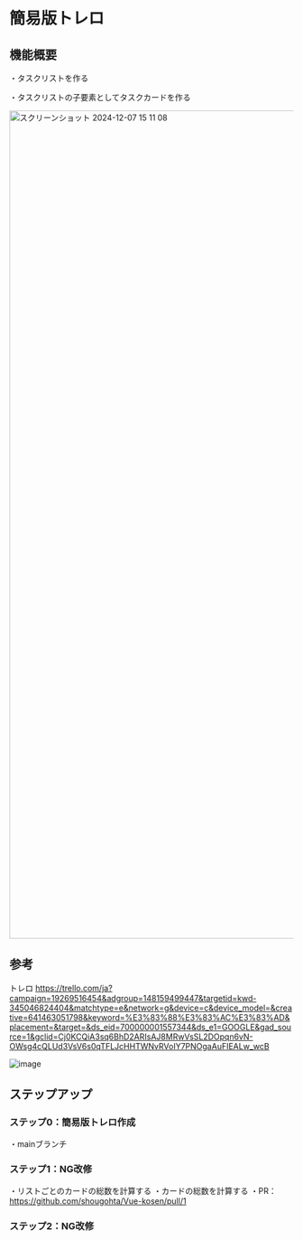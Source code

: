 # 簡易版トレロ

## 機能概要

・タスクリストを作る

・タスクリストの子要素としてタスクカードを作る

<img width="1466" alt="スクリーンショット 2024-12-07 15 11 08" src="https://github.com/user-attachments/assets/4b0c2e0c-2fec-4604-91a5-0bc4c09a8ad5">


## 参考
トレロ
https://trello.com/ja?campaign=19269516454&adgroup=148159499447&targetid=kwd-345046824404&matchtype=e&network=g&device=c&device_model=&creative=641463051798&keyword=%E3%83%88%E3%83%AC%E3%83%AD&placement=&target=&ds_eid=700000001557344&ds_e1=GOOGLE&gad_source=1&gclid=Cj0KCQiA3sq6BhD2ARIsAJ8MRwVsSL2DOpqn6vN-OWsg4cQLUd3VsV6s0qTFLJcHHTWNvRVoIY7PNOgaAuFIEALw_wcB

![image](https://github.com/user-attachments/assets/a39cbf37-76e9-4c2a-9cce-7ada41121e90)

## ステップアップ

### ステップ0：簡易版トレロ作成

・mainブランチ

### ステップ1：NG改修

・リストごとのカードの総数を計算する
・カードの総数を計算する
・PR：https://github.com/shougohta/Vue-kosen/pull/1

### ステップ2：NG改修




